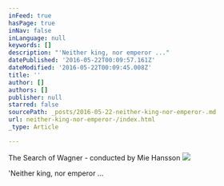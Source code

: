 ```yaml
---
inFeed: true
hasPage: true
inNav: false
inLanguage: null
keywords: []
description: "'Neither king, nor emperor ..."
datePublished: '2016-05-22T00:09:57.161Z'
dateModified: '2016-05-22T00:09:45.008Z'
title: ''
author: []
authors: []
publisher: null
starred: false
sourcePath: _posts/2016-05-22-neither-king-nor-emperor-.md
url: neither-king-nor-emperor-/index.html
_type: Article

---
```

The Search of Wagner - conducted by Mie Hansson
![](https://the-grid-user-content.s3-us-west-2.amazonaws.com/e8dfe90a-97a7-4b66-bf5d-a5731956e571.jpg)

'Neither king, nor emperor ...